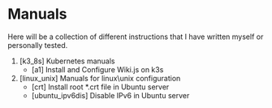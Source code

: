 # Manuals
Here will be a collection of different instructions that I have written myself or personally tested.

1. [k3_8s] Kubernetes manuals
   * [a1] Install and Configure Wiki.js on k3s
2. [linux_unix] Manuals for linux\unix configuration
   * [crt] Install root *.crt file in Ubuntu server
   * [ubuntu_ipv6dis] Disable IPv6 in Ubuntu server

